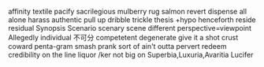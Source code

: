 affinity
textile
pacify
sacrilegious
mulberry
rug
salmon
revert
dispense
all alone
harass
authentic
pull up
dribble trickle
thesis +hypo
henceforth
reside residual
Synopsis
Scenario scenary scene
different perspective=viewpoint
Allegedly
individual 不可分
competetent
degenerate
give it a shot
crust
coward
penta-gram
smash
prank
sort of
ain't outta
pervert
redeem
credibility
on the line
liquor  /ker
not big on
Superbia,Luxuria,Avaritia 
Lucifer